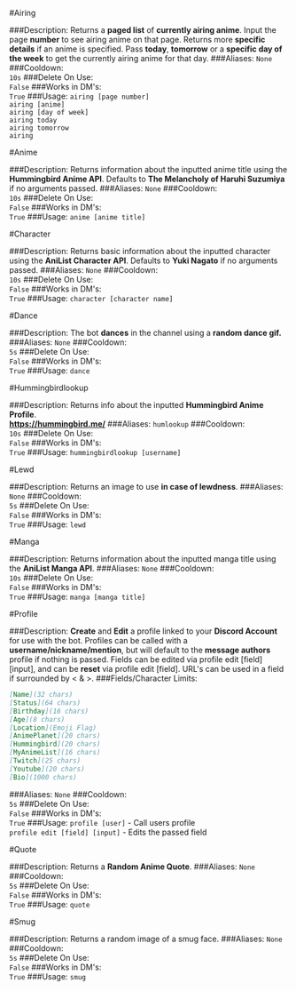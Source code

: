 #Airing
>
###Description:
Returns a **paged list** of **currently airing anime**. Input the page **number** to see airing anime on that page. Returns more **specific details** if an anime is specified. Pass **today**, **tomorrow** or a **specific day of the week** to get the currently airing anime for that day. 
###Aliases:
`None`
###Cooldown:  
`10s`
###Delete On Use:  
`False`
###Works in DM's:  
`True`
###Usage:
`airing [page number]`  
`airing [anime]`   
`airing [day of week]`  
`airing today`  
`airing tomorrow`  
`airing`  


#Anime
>
###Description:
Returns information about the inputted anime title using the **Hummingbird Anime API**. Defaults to **The Melancholy of Haruhi Suzumiya** if no arguments passed.
###Aliases:
`None`
###Cooldown:  
`10s`
###Delete On Use:  
`False`
###Works in DM's:  
`True`
###Usage:
`anime [anime title]`


#Character
>
###Description:
Returns basic information about the inputted character using the **AniList Character API**. Defaults to **Yuki Nagato** if no arguments passed.
###Aliases:
`None`
###Cooldown:  
`10s`
###Delete On Use:  
`False`
###Works in DM's:  
`True`
###Usage:
`character [character name]`


#Dance
>
###Description:
The bot **dances** in the channel using a **random dance gif.**
###Aliases:
`None`
###Cooldown:  
`5s`
###Delete On Use:  
`False`
###Works in DM's:  
`True`
###Usage:
`dance`


#Hummingbirdlookup
>
###Description:
Returns info about the inputted **Hummingbird Anime Profile**.  
**https://hummingbird.me/**
###Aliases:
`humlookup`
###Cooldown:  
`10s`
###Delete On Use:  
`False`
###Works in DM's:  
`True`
###Usage:
`hummingbirdlookup [username]`


#Lewd
>
###Description:
Returns an image to use **in case of lewdness**.
###Aliases:
`None`
###Cooldown:  
`5s`
###Delete On Use:  
`False`
###Works in DM's:  
`True`
###Usage:
`lewd`

#Manga
>
###Description:
Returns information about the inputted manga title using the **AniList Manga API**.
###Aliases:
`None`
###Cooldown:  
`10s`
###Delete On Use:  
`False`
###Works in DM's:  
`True`
###Usage:
`manga [manga title]`


#Profile
>
###Description:
**Create** and **Edit** a profile linked to your **Discord Account** for use with the bot. Profiles can be called with a **username/nickname/mention**, but will default to the **message authors** profile if nothing is passed. Fields can be edited via profile edit [field] [input], and can be **reset** via profile edit [field]. URL's can be used in a field if surrounded by < & >. 
###Fields/Character Limits:
```markdown
[Name](32 chars)  
[Status](64 chars)  
[Birthday](16 chars)
[Age](8 chars)
[Location](Emoji Flag)
[AnimePlanet](20 chars) 
[Hummingbird](20 chars)
[MyAnimeList](16 chars)
[Twitch](25 chars) 
[Youtube](20 chars)  
[Bio](1000 chars)
``` 
###Aliases:
`None`
###Cooldown:  
`5s`
###Delete On Use:  
`False`
###Works in DM's:  
`True`
###Usage:
`profile [user]` - Call users profile  
`profile edit [field] [input]` - Edits the passed field  


#Quote
>
###Description:
Returns a **Random Anime Quote**.
###Aliases:
`None`
###Cooldown:  
`5s`
###Delete On Use:  
`False`
###Works in DM's:  
`True`
###Usage:
`quote`



#Smug
>
###Description:
Returns a random image of a smug face.
###Aliases:
`None`
###Cooldown:  
`5s`
###Delete On Use:  
`False`
###Works in DM's:  
`True`
###Usage:
`smug`
